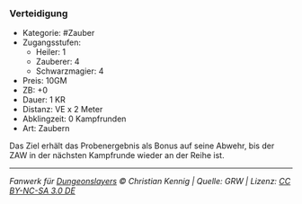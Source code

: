 ### Verteidigung

- Kategorie: #Zauber
- Zugangsstufen:
  - Heiler: 1
  - Zauberer: 4
  - Schwarzmagier: 4
- Preis: 10GM
- ZB: +0
- Dauer: 1 KR
- Distanz: VE x 2 Meter
- Abklingzeit: 0 Kampfrunden
- Art: Zaubern



Das Ziel erhält das Probenergebnis als Bonus auf seine Abwehr, bis der ZAW in der nächsten Kampfrunde wieder an der Reihe ist.

---

_Fanwerk für [Dungeonslayers](https://www.dungeonslayers.net/) © Christian Kennig | Quelle: GRW | Lizenz: [CC BY-NC-SA 3.0 DE](https://creativecommons.org/licenses/by-nc-sa/3.0/de/)_
